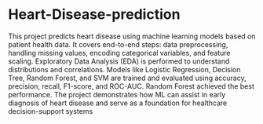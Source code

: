 # Heart-Disease-prediction
This project predicts heart disease using machine learning models based on patient health data. It covers end-to-end steps: data preprocessing, handling missing values, encoding categorical variables, and feature scaling. Exploratory Data Analysis (EDA) is performed to understand distributions and correlations. Models like Logistic Regression, Decision Tree, Random Forest, and SVM are trained and evaluated using accuracy, precision, recall, F1-score, and ROC-AUC. Random Forest achieved the best performance. The project demonstrates how ML can assist in early diagnosis of heart disease and serve as a foundation for healthcare decision-support systems

